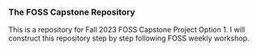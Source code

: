 ### The FOSS Capstone Repository

This is a repository for Fall 2023 FOSS Capstone Project Option 1. I will construct this repository step by step following FOSS weekly workshop.
